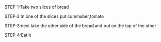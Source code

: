 STEP-1:Take two slices of bread 

STEP-2:In one of the slices put cummuber,tomato

STEP-3:next take the other side of the bread and put on the top of the other 

STEP-4:Eat it